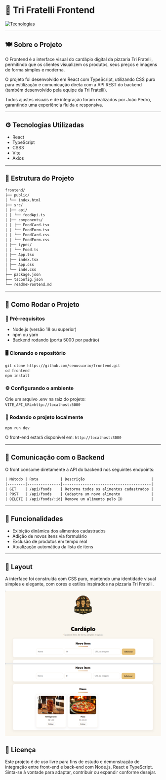 # 🍕 Tri Fratelli Frontend

[![Tecnologias](https://skillicons.dev/icons?i=react,typescript,css,vite&theme=dark)](https://skillicons.dev)

---

## 🍽️ Sobre o Projeto

O Frontend é a interface visual do cardápio digital da pizzaria Tri Fratelli, permitindo que os clientes visualizem os produtos, seus preços e imagens de forma simples e moderna.

O projeto foi desenvolvido em React com TypeScript, utilizando CSS puro para estilização e comunicação direta com a API REST do backend (também desenvolvido pela equipe da Tri Fratelli).

Todos ajustes visuais e de integração foram realizados por João Pedro, garantindo uma experiência fluida e responsiva.

---

## ⚙️ Tecnologias Utilizadas

- React  
- TypeScript  
- CSS3  
- Vite  
- Axios  

---

## 🧩 Estrutura do Projeto
```
frontend/
├── public/
│ └── index.html
├── src/
│ ├── api/
│ │ └── foodApi.ts
│ ├── components/
│ │ ├── FoodCard.tsx
│ │ └── FoodForm.tsx
│ │ └── FoodCard.css
│ │ └── FoodForm.css
│ ├── types/
│ │ └── Food.ts
│ ├── App.tsx
│ ├── index.tsx
│ ├── App.css
│ └── inde.css
├── package.json
├── tsconfig.json
└── readmeFrontend.md
```

---

## 🚀 Como Rodar o Projeto

### 🧱 Pré-requisitos

- Node.js (versão 18 ou superior)  
- npm ou yarn  
- Backend rodando (porta 5000 por padrão)

### 🖥️ Clonando o repositório

```
git clone https://github.com/seuusuario/frontend.git
cd frontend
npm install
```

### ⚙️ Configurando o ambiente

Crie um arquivo .env na raiz do projeto: `VITE_API_URL=http://localhost:5000`

### 🔧 Rodando o projeto localmente
```
npm run dev
```

O front-end estará disponível em: `http://localhost:3000`

---

## 📡 Comunicação com o Backend

O front consome diretamente a API do backend nos seguintes endpoints:
```
| Método | Rota          | Descrição                              |
|--------|---------------|----------------------------------------|
| GET    | /api/foods    | Retorna todos os alimentos cadastrados |
| POST   | /api/foods    | Cadastra um novo alimento              |
| DELETE | /api/foods/:id| Remove um alimento pelo ID             |
```

---

## 🧾 Funcionalidades

- Exibição dinâmica dos alimentos cadastrados
- Adição de novos itens via formulário
- Exclusão de produtos em tempo real
- Atualização automática da lista de itens

---

## 🎨 Layout

A interface foi construída com CSS puro, mantendo uma identidade visual simples e elegante, com cores e estilos inspirados na pizzaria Tri Fratelli.

![Tela Inicial](./assets/home.png)
![Formulário](./assets/cadastro.png)

## 📄 Licença

Este projeto é de uso livre para fins de estudo e demonstração de integração entre front-end e back-end com Node.js, React e TypeScript. Sinta-se à vontade para adaptar, contribuir ou expandir conforme desejar.


